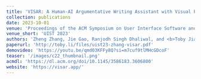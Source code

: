 ```yaml
---
title: 'VISAR: A Human-AI Argumentative Writing Assistant with Visual Programming and Rapid Draft Prototyping'
collection: publications
date: 2023-10-01
venue: 'Proceedings of the ACM Symposium on User Interface Software and Technology (UIST 2023)'
venue_short: 'UIST 2023'
authors: 'Zheng Zhang, Jie Gao, Ranjodh Singh Dhaliwal, and <b>Toby Jia-Jun Li</b>'
paperurl: 'http://toby.li/files/uist23-zhang-visar.pdf'
demovideo: 'https://youtu.be/qmd03KFFy8Q?si=m7cuf9tlMHcGDcoF'
teaser: '/images/c22_thumbnail.png'
acmdl: 'https://dl.acm.org/doi/10.1145/3586183.3606800'
website: 'https://visar.app/'
---
```

